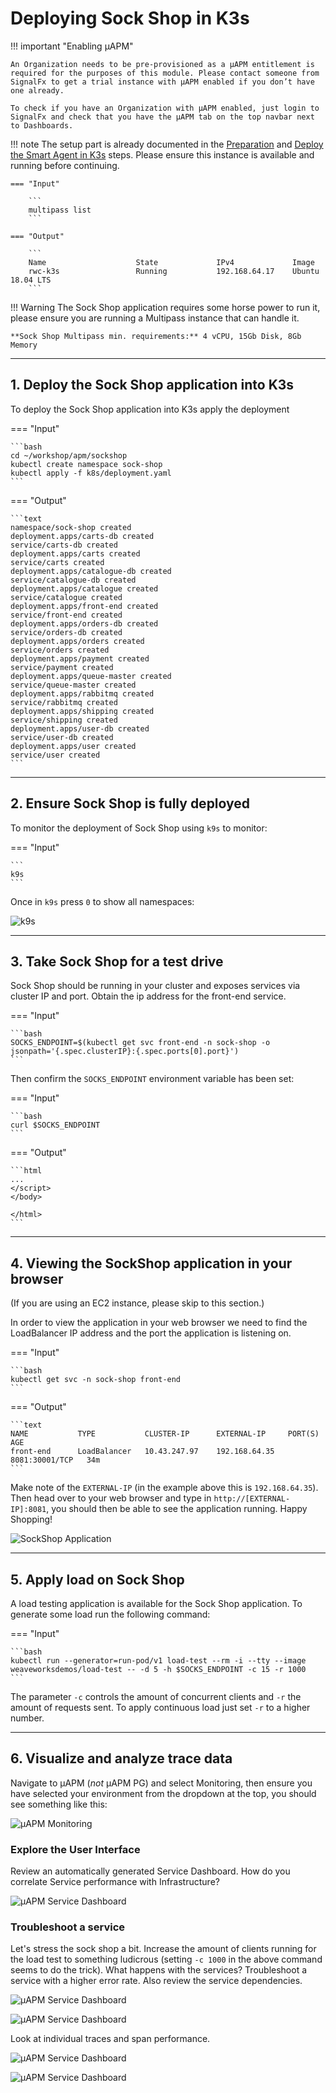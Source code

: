 # Deploying Sock Shop in K3s

!!! important "Enabling µAPM"

    An Organization needs to be pre-provisioned as a µAPM entitlement is required for the purposes of this module. Please contact someone from SignalFx to get a trial instance with µAPM enabled if you don’t have one already.

    To check if you have an Organization with µAPM enabled, just login to SignalFx and check that you have the µAPM tab on the top navbar next to Dashboards.

!!! note
    The setup part is already documented in the [Preparation](../../module3/prep/) and [Deploy the Smart Agent in K3s](../../module3/k3s/) steps. Please ensure this instance is available and running before continuing.

    === "Input"

        ```
        multipass list
        ```

    === "Output"

        ```
        Name                    State             IPv4             Image
        rwc-k3s                 Running           192.168.64.17    Ubuntu 18.04 LTS
        ```

!!! Warning
    The Sock Shop application requires some horse power to run it, please ensure you are running a Multipass instance that can handle it.

    **Sock Shop Multipass min. requirements:** 4 vCPU, 15Gb Disk, 8Gb Memory 

---

## 1. Deploy the Sock Shop application into K3s

To deploy the Sock Shop application into K3s apply the deployment

=== "Input"

    ```bash
    cd ~/workshop/apm/sockshop
    kubectl create namespace sock-shop
    kubectl apply -f k8s/deployment.yaml
    ```

=== "Output"

    ```text
    namespace/sock-shop created
    deployment.apps/carts-db created
    service/carts-db created
    deployment.apps/carts created
    service/carts created
    deployment.apps/catalogue-db created
    service/catalogue-db created
    deployment.apps/catalogue created
    service/catalogue created
    deployment.apps/front-end created
    service/front-end created
    deployment.apps/orders-db created
    service/orders-db created
    deployment.apps/orders created
    service/orders created
    deployment.apps/payment created
    service/payment created
    deployment.apps/queue-master created
    service/queue-master created
    deployment.apps/rabbitmq created
    service/rabbitmq created
    deployment.apps/shipping created
    service/shipping created
    deployment.apps/user-db created
    service/user-db created
    deployment.apps/user created
    service/user created
    ```

---

## 2. Ensure Sock Shop is fully deployed

To monitor the deployment of Sock Shop using `k9s` to monitor:

=== "Input"

    ```
    k9s
    ```

Once in `k9s` press `0` to show all namespaces:

![k9s](../images/module6/k9s.png)

---

## 3. Take Sock Shop for a test drive

Sock Shop should be running in your cluster and exposes services via cluster IP and port. Obtain the ip address for the front-end service.

=== "Input"

    ```bash
    SOCKS_ENDPOINT=$(kubectl get svc front-end -n sock-shop -o jsonpath='{.spec.clusterIP}:{.spec.ports[0].port}')
    ```

Then confirm the `SOCKS_ENDPOINT` environment variable has been set:

=== "Input"

    ```bash
    curl $SOCKS_ENDPOINT
    ```

=== "Output"

    ```html
    ...
    </script>
    </body>

    </html>
    ```

---

## 4. Viewing the SockShop application in your browser

(If you are using an EC2 instance, please skip to this section.)

In order to view the application in your web browser we need to find the LoadBalancer IP address and the port the application is listening on.

=== "Input"

    ```bash
    kubectl get svc -n sock-shop front-end
    ```

=== "Output"

    ```text
    NAME           TYPE           CLUSTER-IP      EXTERNAL-IP     PORT(S)          AGE
    front-end      LoadBalancer   10.43.247.97    192.168.64.35   8081:30001/TCP   34m
    ```

Make note of the `EXTERNAL-IP` (in the example above this is `192.168.64.35`). Then head over to your web browser and type in `http://[EXTERNAL-IP]:8081`, you should then be able to see the application running. Happy Shopping!

![SockShop Application](../images/module6/sockshop-app.png)

---

## 5. Apply load on Sock Shop

A load testing application is available for the Sock Shop application. To generate some load run the following command:

=== "Input"

    ```bash
    kubectl run --generator=run-pod/v1 load-test --rm -i --tty --image weaveworksdemos/load-test -- -d 5 -h $SOCKS_ENDPOINT -c 15 -r 1000
    ```

The parameter `-c` controls the amount of concurrent clients and `-r` the amount of requests sent. To apply continuous load just set `-r` to a higher number.

---

## 6. Visualize and analyze trace data

Navigate to µAPM (*not* µAPM PG) and select Monitoring, then ensure you have selected your environment from the dropdown at the top, you should see something like this:

![µAPM Monitoring](../images/module6/sockshop-monitoring.png)

### Explore the User Interface

Review an automatically generated Service Dashboard. How do you correlate Service performance with Infrastructure?

![µAPM Service Dashboard](../images/module6/sockshop-service-dash.png)

### Troubleshoot a service

Let's stress the sock shop a bit. Increase the amount of clients running for the load test to something ludicrous (setting `-c 1000` in the above command seems to do the trick). What happens with the services? Troubleshoot a service with a higher error rate. Also review the service dependencies.

![µAPM Service Dashboard](../images/module6/sockshop-troubleshoot.png)

![µAPM Service Dashboard](../images/module6/sockshop-deps.png)

Look at individual traces and span performance.

![µAPM Service Dashboard](../images/module6/sockshop-waterfall.png)

![µAPM Service Dashboard](../images/module6/sockshop-spanperf.png)
